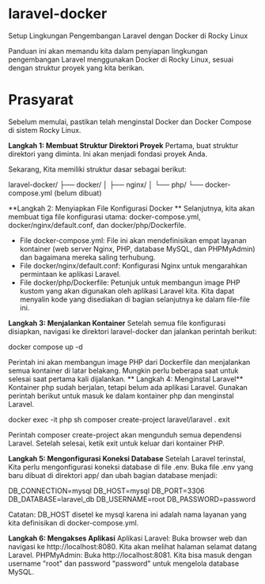 # laravel-docker
Setup Lingkungan Pengembangan Laravel dengan Docker di Rocky Linux

Panduan ini akan memandu kita dalam penyiapan lingkungan pengembangan Laravel menggunakan Docker di Rocky Linux, sesuai dengan struktur proyek yang kita berikan.

# Prasyarat
Sebelum memulai, pastikan telah menginstal Docker dan Docker Compose di sistem Rocky Linux.

**Langkah 1: Membuat Struktur Direktori Proyek**
Pertama, buat struktur direktori yang diminta. Ini akan menjadi fondasi proyek Anda.

Sekarang, Kita memiliki struktur dasar sebagai berikut:

laravel-docker/
├── docker/
│   ├── nginx/
│   └── php/
└── docker-compose.yml (belum dibuat)

**Langkah 2: Menyiapkan File Konfigurasi Docker
**
Selanjutnya, kita akan membuat tiga file konfigurasi utama: docker-compose.yml, docker/nginx/default.conf, dan docker/php/Dockerfile. 
- File docker-compose.yml: File ini akan mendefinisikan empat layanan kontainer (web server Nginx, PHP, database MySQL, dan PHPMyAdmin) dan bagaimana mereka saling terhubung. 
- File docker/nginx/default.conf: Konfigurasi Nginx untuk mengarahkan permintaan ke aplikasi Laravel.
- File docker/php/Dockerfile: Petunjuk untuk membangun image PHP kustom yang akan digunakan oleh aplikasi Laravel kita.
Kita dapat menyalin kode yang disediakan di bagian selanjutnya ke dalam file-file ini.

**Langkah 3: Menjalankan Kontainer**
Setelah semua file konfigurasi disiapkan, navigasi ke direktori laravel-docker dan jalankan perintah berikut:

docker compose up -d

Perintah ini akan membangun image PHP dari Dockerfile dan menjalankan semua kontainer di latar belakang. Mungkin perlu beberapa saat untuk selesai saat pertama kali dijalankan.
**
Langkah 4: Menginstal Laravel**
Kontainer php sudah berjalan, tetapi belum ada aplikasi Laravel. Gunakan perintah berikut untuk masuk ke dalam kontainer php dan menginstal Laravel.

docker exec -it php sh
composer create-project laravel/laravel .
exit

Perintah composer create-project akan mengunduh semua dependensi Laravel. Setelah selesai, ketik exit untuk keluar dari kontainer PHP.

**Langkah 5: Mengonfigurasi Koneksi Database**
Setelah Laravel terinstal, Kita perlu mengonfigurasi koneksi database di file .env. Buka file .env yang baru dibuat di direktori app/ dan ubah bagian database menjadi:

DB_CONNECTION=mysql
DB_HOST=mysql
DB_PORT=3306
DB_DATABASE=laravel_db
DB_USERNAME=root
DB_PASSWORD=password

Catatan: DB_HOST disetel ke mysql karena ini adalah nama layanan yang kita definisikan di docker-compose.yml.

**Langkah 6: Mengakses Aplikasi**
Aplikasi Laravel: Buka browser web dan navigasi ke http://localhost:8080. Kita akan melihat halaman selamat datang Laravel.
PHPMyAdmin: Buka http://localhost:8081. Kita bisa masuk dengan username "root" dan password "password" untuk mengelola database MySQL.
